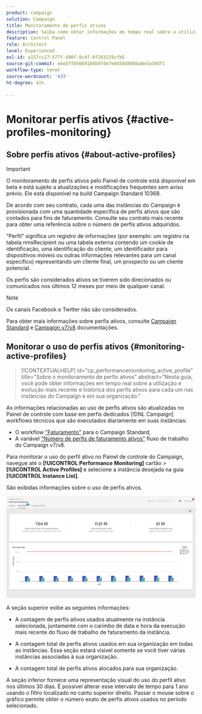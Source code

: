 ```yaml
---
product: campaign
solution: Campaign
title: Monitoramento de perfis ativos
description: Saiba como obter informações em tempo real sobre a utilização e evolução mais recente e histórica dos Perfis ativos para cada uma de suas instâncias do Campaign.
feature: Control Panel
role: Architect
level: Experienced
exl-id: a157cc27-577f-490f-8c4f-0f203219cfb5
source-git-commit: ebebff05669160b97de7e0d58d898ba0e3a30df1
workflow-type: tm+mt
source-wordcount: '433'
ht-degree: 41%

---
```


# Monitorar perfis ativos {#active-profiles-monitoring}

## Sobre perfis ativos {#about-active-profiles}

>[!IMPORTANT]
>
>O monitoramento de perfis ativos pelo Painel de controle está disponível em beta e está sujeito a atualizações e modificações frequentes sem aviso prévio. Ele está disponível na build Campaign Standard 10368.

De acordo com seu contrato, cada uma das instâncias do Campaign é provisionada com uma quantidade específica de perfis ativos que são contados para fins de faturamento. Consulte seu contrato mais recente para obter uma referência sobre o número de perfis ativos adquiridos.

“Perfil” significa um registro de informações (por exemplo: um registro na tabela nmsRecipient ou uma tabela externa contendo um cookie de identificação, uma identificação do cliente, um identificador para dispositivos móveis ou outras informações relevantes para um canal específico) representando um cliente final, um prospecto ou um cliente potencial.

Os perfis são considerados ativos se tiverem sido direcionados ou comunicados nos últimos 12 meses por meio de qualquer canal.

>[!NOTE]
>
>Os canais Facebook e Twitter não são considerados.

Para obter mais informações sobre perfis ativos, consulte [Campaign Standard](https://experienceleague.adobe.com/docs/campaign-standard/using/profiles-and-audiences/managing-profiles/active-profiles.html) e [Campaign v7/v8](https://experienceleague.adobe.com/docs/campaign-classic/using/getting-started/profile-management/about-profiles.html#active-profiles) documentações.

## Monitorar o uso de perfis ativos {#monitoring-active-profiles}

>[!CONTEXTUALHELP]
>id="cp_performancemonitoring_active_profile"
>title="Sobre o monitoramento de perfis ativos"
>abstract="Nesta guia, você pode obter informações em tempo real sobre a utilização e evolução mais recente e histórica dos perfis ativos para cada um nas instâncias do Campaign e em sua organização."

As informações relacionadas ao uso de perfis ativos são atualizadas no Painel de controle com base em perfis dedicados [!DNL Campaign] workflows técnicos que são executados diariamente em suas instâncias:
* O workflow [&quot;Faturamento&quot;](https://experienceleague.adobe.com/docs/campaign-standard/using/administrating/application-settings/technical-workflows.html?lang=pt-BR) para o Campaign Standard,
* A variável [&quot;Número de perfis de faturamento ativos&quot;](https://experienceleague.adobe.com/docs/campaign-classic/using/automating-with-workflows/advanced-management/about-technical-workflows.html?lang=pt-BR) fluxo de trabalho do Campaign v7/v8.


Para monitorar o uso do perfil ativo no Painel de controle do Campaign, navegue até o **[!UICONTROL Performance Monitoring]** cartão > **[!UICONTROL Active Profiles]** e selecione a instância desejada na guia **[!UICONTROL Instance List]**.

São exibidas informações sobre o uso de perfis ativos.

![](assets/active-profiles-graph.png)

A seção superior exibe as seguintes informações:

* A contagem de perfis ativos usados atualmente na instância selecionada, juntamente com o carimbo de data e hora da execução mais recente do fluxo de trabalho de faturamento da instância.

* A contagem total de perfis ativos usados em sua organização em todas as instâncias. Essa seção estará visível somente se você tiver várias instâncias associadas à sua organização.

* A contagem total de perfis ativos alocados para sua organização.

A seção inferior fornece uma representação visual do uso do perfil ativo nos últimos 30 dias. É possível alterar esse intervalo de tempo para 1 ano usando o filtro localizado no canto superior direito. Passar o mouse sobre o gráfico permite obter o número exato de perfis ativos usados no período selecionado.
